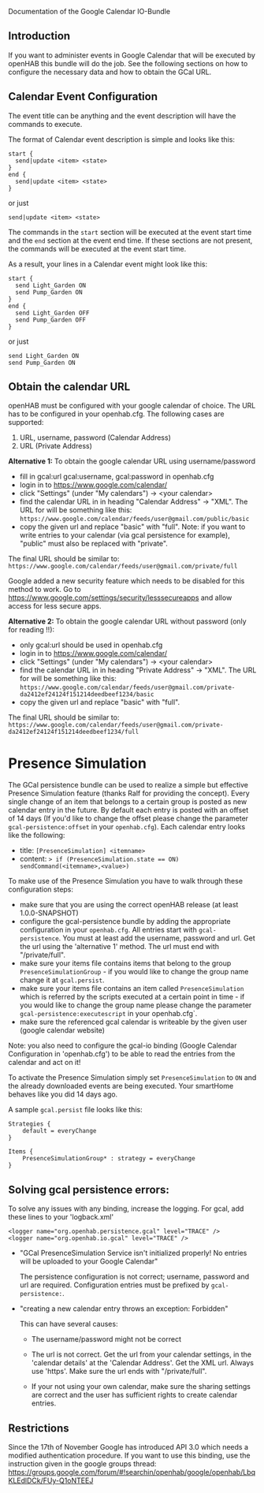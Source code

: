 Documentation of the Google Calendar IO-Bundle

## Introduction

If you want to administer events in Google Calendar that will be executed by openHAB this bundle will do the job. See the following sections on how to configure the necessary data and how to obtain the GCal URL. 

## Calendar Event Configuration

The event title can be anything and the event description will have the commands to execute.

The format of Calendar event description is simple and looks like this:

    start {
      send|update <item> <state>
    }
    end {
      send|update <item> <state>
    }

or just

    send|update <item> <state>

The commands in the `start` section will be executed at the event start time and the `end` section at the event end time. If these sections are not present, the commands will be executed at the event start time.

As a result, your lines in a Calendar event might look like this:

    start {
      send Light_Garden ON
      send Pump_Garden ON
    }
    end {
      send Light_Garden OFF
      send Pump_Garden OFF
    }

or just

    send Light_Garden ON
    send Pump_Garden ON

## Obtain the calendar URL

openHAB must be configured with your google calendar of choice. The URL has to be configured in your openhab.cfg. The following cases are supported:

1. URL, username, password (Calendar Address)
2. URL (Private Address)


**Alternative 1:** To obtain the google calendar URL using username/password
- fill in gcal:url gcal:username, gcal:password in openhab.cfg
- login in to https://www.google.com/calendar/
- click "Settings" (under "My calendars") -> \<your calendar\>
- find the calendar URL in in heading "Calendar Address" -> "XML". The URL for will be something like this:
`https://www.google.com/calendar/feeds/user@gmail.com/public/basic` 
- copy the given url and replace "basic" with "full". Note: if you want to write entries to your calendar (via gcal persistence for example), "public" must also be replaced with "private".

The final URL should be similar to:
`https://www.google.com/calendar/feeds/user@gmail.com/private/full`

Google added a new security feature which needs to be disabled for this method to work. Go to https://www.google.com/settings/security/lesssecureapps and allow access for less secure apps.

**Alternative 2:** To obtain the google calendar URL without password (only for reading !!):
- only gcal:url should be used in openhab.cfg
- login in to https://www.google.com/calendar/
- click "Settings" (under "My calendars") -> \<your calendar\>
- find the calendar URL in in heading "Private Address" -> "XML". The URL for will be something like this:
`https://www.google.com/calendar/feeds/user@gmail.com/private-da2412ef24124f151214deedbeef1234/basic`
- copy the given url and replace "basic" with "full". 

The final URL should be similar to:
`https://www.google.com/calendar/feeds/user@gmail.com/private-da2412ef24124f151214deedbeef1234/full`


# Presence Simulation

The GCal persistence bundle can be used to realize a simple but effective Presence Simulation feature (thanks Ralf for providing the concept). Every single change of an item that belongs to a certain group is posted as new calendar entry in the future. By default each entry is posted with an offset of 14 days (If you'd like to change the offset please change the parameter `gcal-persistence:offset` in your `openhab.cfg`). Each calendar entry looks like the following:

- title: `[PresenceSimulation] <itemname>`
- content: `> if (PresenceSimulation.state == ON) sendCommand(<itemname>,<value>)`

To make use of the Presence Simulation you have to walk through these configuration steps:

- make sure that you are using the correct openHAB release (at least 1.0.0-SNAPSHOT)
- configure the gcal-persistence bundle by adding the appropriate configuration in your `openhab.cfg`. All entries start with `gcal-persistence`. You must at least add the username, password and url. Get the url using the 'alternative 1' method. The url must end with "/private/full".
- make sure your items file contains items that belong to the group `PresenceSimulationGroup` - if you would like to change the group name change it at `gcal.persist`.
- make sure your items file contains an item called `PresenceSimulation` which is referred by the scripts executed at a certain point in time - if you would like to change the group name please change the parameter `gcal-persistence:executescript` in your openhab.cfg`.
- make sure the referenced gcal calendar is writeable by the given user (google calendar website)

Note: you also need to configure the gcal-io binding (Google Calendar Configuration in 'openhab.cfg') to be able to read the entries from the calendar and act on it!

To activate the Presence Simulation simply set `PresenceSimulation` to `ON` and the already downloaded events are being executed. Your smartHome behaves like you did 14 days ago.

A sample `gcal.persist` file looks like this:

    Strategies {
    	default = everyChange
    }
    
    Items {
    	PresenceSimulationGroup* : strategy = everyChange
    }

## Solving gcal persistence errors:
To solve any issues with any binding, increase the logging. For gcal, add these lines to your 'logback.xml'

    <logger name="org.openhab.persistence.gcal" level="TRACE" />
    <logger name="org.openhab.io.gcal" level="TRACE" />

* "GCal PresenceSimulation Service isn't initialized properly! No entries will be uploaded to your Google Calendar"

    The persistence configuration is not correct; username, password and url are required.
    Configuration entries must be prefixed by `gcal-persistence:`.

* "creating a new calendar entry throws an exception: Forbidden"

    This can have several causes:
    * The username/password might not be correct

    * The url is not correct. Get the url from your calendar settings, in the 'calendar details' at the 'Calendar Address'. Get the XML url. Always use 'https'. Make sure the url ends with "/private/full".

    * If your not using your own calendar, make sure the sharing settings are correct and the user has sufficient rights to create calendar entries.

## Restrictions
Since the 17th of November Google has introduced API 3.0 which needs a modified authentication procedure.
If you want to use this binding, use the instruction given in the google groups thread: https://groups.google.com/forum/#!searchin/openhab/google/openhab/LbqKLEdlDCk/FUy-Q1oNTEEJ